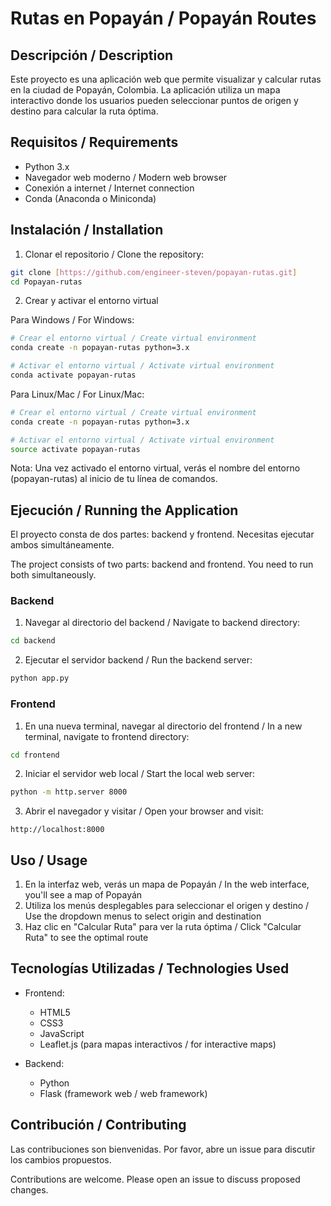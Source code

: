 # Rutas en Popayán / Popayán Routes

## Descripción / Description

Este proyecto es una aplicación web que permite visualizar y calcular rutas en la ciudad de Popayán, Colombia. La aplicación utiliza un mapa interactivo donde los usuarios pueden seleccionar puntos de origen y destino para calcular la ruta óptima.


## Requisitos / Requirements

- Python 3.x
- Navegador web moderno / Modern web browser
- Conexión a internet / Internet connection
- Conda (Anaconda o Miniconda)

## Instalación / Installation

1. Clonar el repositorio / Clone the repository:
```bash
git clone [https://github.com/engineer-steven/popayan-rutas.git]
cd Popayan-rutas
```

2. Crear y activar el entorno virtual 

Para Windows / For Windows:
```bash
# Crear el entorno virtual / Create virtual environment
conda create -n popayan-rutas python=3.x

# Activar el entorno virtual / Activate virtual environment
conda activate popayan-rutas
```

Para Linux/Mac / For Linux/Mac:
```bash
# Crear el entorno virtual / Create virtual environment
conda create -n popayan-rutas python=3.x

# Activar el entorno virtual / Activate virtual environment
source activate popayan-rutas
```

Nota: Una vez activado el entorno virtual, verás el nombre del entorno (popayan-rutas) al inicio de tu línea de comandos.

## Ejecución / Running the Application

El proyecto consta de dos partes: backend y frontend. Necesitas ejecutar ambos simultáneamente.

The project consists of two parts: backend and frontend. You need to run both simultaneously.

### Backend

1. Navegar al directorio del backend / Navigate to backend directory:
```bash
cd backend
```

2. Ejecutar el servidor backend / Run the backend server:
```bash
python app.py
```

### Frontend

1. En una nueva terminal, navegar al directorio del frontend / In a new terminal, navigate to frontend directory:
```bash
cd frontend
```

2. Iniciar el servidor web local / Start the local web server:
```bash
python -m http.server 8000
```

3. Abrir el navegador y visitar / Open your browser and visit:
```
http://localhost:8000
```

## Uso / Usage

1. En la interfaz web, verás un mapa de Popayán / In the web interface, you'll see a map of Popayán
2. Utiliza los menús desplegables para seleccionar el origen y destino / Use the dropdown menus to select origin and destination
3. Haz clic en "Calcular Ruta" para ver la ruta óptima / Click "Calcular Ruta" to see the optimal route

## Tecnologías Utilizadas / Technologies Used

- Frontend:
  - HTML5
  - CSS3
  - JavaScript
  - Leaflet.js (para mapas interactivos / for interactive maps)

- Backend:
  - Python
  - Flask (framework web / web framework)

## Contribución / Contributing

Las contribuciones son bienvenidas. Por favor, abre un issue para discutir los cambios propuestos.

Contributions are welcome. Please open an issue to discuss proposed changes.

